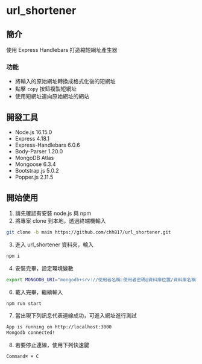 # url_shortener

## 簡介
使用 Express Handlebars 打造縮短網址產生器

### 功能
- 將輸入的原始網址轉換成格式化後的短網址
- 點擊 `copy` 按鈕複製短網址
- 使用短網址連向原始網址的網站

## 開發工具
- Node.js 16.15.0
- Express 4.18.1
- Express-Handlebars 6.0.6
- Body-Parser 1.20.0
- MongoDB Atlas
- Mongoose 6.3.4
- Bootstrap.js 5.0.2
- Popper.js 2.11.5

## 開始使用
1. 請先確認有安裝 node.js 與 npm
2. 將專案 clone 到本地，透過終端機輸入
```zsh
git clone -b main https://github.com/chh817/url_shortener.git
```
3. 進入 url_shortener 資料夾，輸入
```zsh
npm i
```
4. 安裝完畢，設定環境變數
```zsh
export MONGODB_URI="mongodb+srv://使用者名稱:使用者密碼@資料庫位置/資料庫名稱(與下載資料夾名稱相同)?retryWrites=true&w=majority"
``` 
6. 載入完畢，繼續輸入
```zsh
npm run start
```
7. 當出現下列訊息代表連線成功，可進入網址進行測試
```zsh
App is running on http://localhost:3000
Mongodb connected!
```
8. 若要停止連線，使用下列快速鍵
```zsh
Command⌘ + C
```
